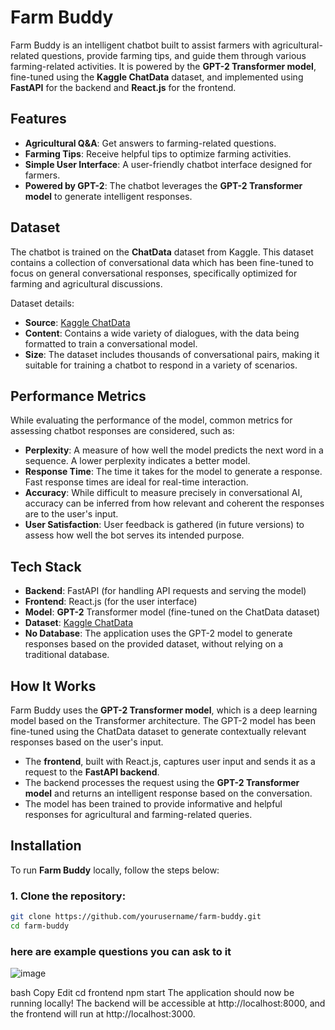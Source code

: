 # Farm Buddy

Farm Buddy is an intelligent chatbot built to assist farmers with agricultural-related questions, provide farming tips, and guide them through various farming-related activities. It is powered by the **GPT-2 Transformer model**, fine-tuned using the **Kaggle ChatData** dataset, and implemented using **FastAPI** for the backend and **React.js** for the frontend.

## Features

- **Agricultural Q&A**: Get answers to farming-related questions.
- **Farming Tips**: Receive helpful tips to optimize farming activities.
- **Simple User Interface**: A user-friendly chatbot interface designed for farmers.
- **Powered by GPT-2**: The chatbot leverages the **GPT-2 Transformer model** to generate intelligent responses.

## Dataset

The chatbot is trained on the **ChatData** dataset from Kaggle. This dataset contains a collection of conversational data which has been fine-tuned to focus on general conversational responses, specifically optimized for farming and agricultural discussions.

Dataset details:
- **Source**: [Kaggle ChatData](https://www.kaggle.com/datasets/kirtipogra/chatdata?resource=download)
- **Content**: Contains a wide variety of dialogues, with the data being formatted to train a conversational model.
- **Size**: The dataset includes thousands of conversational pairs, making it suitable for training a chatbot to respond in a variety of scenarios.

## Performance Metrics

While evaluating the performance of the model, common metrics for assessing chatbot responses are considered, such as:

- **Perplexity**: A measure of how well the model predicts the next word in a sequence. A lower perplexity indicates a better model.
- **Response Time**: The time it takes for the model to generate a response. Fast response times are ideal for real-time interaction.
- **Accuracy**: While difficult to measure precisely in conversational AI, accuracy can be inferred from how relevant and coherent the responses are to the user's input.
- **User Satisfaction**: User feedback is gathered (in future versions) to assess how well the bot serves its intended purpose.

## Tech Stack

- **Backend**: FastAPI (for handling API requests and serving the model)
- **Frontend**: React.js (for the user interface)
- **Model**: **GPT-2** Transformer model (fine-tuned on the ChatData dataset)
- **Dataset**: [Kaggle ChatData](https://www.kaggle.com/datasets/kirtipogra/chatdata?resource=download)
- **No Database**: The application uses the GPT-2 model to generate responses based on the provided dataset, without relying on a traditional database.

## How It Works

Farm Buddy uses the **GPT-2 Transformer model**, which is a deep learning model based on the Transformer architecture. The GPT-2 model has been fine-tuned using the ChatData dataset to generate contextually relevant responses based on the user's input.

- The **frontend**, built with React.js, captures user input and sends it as a request to the **FastAPI backend**.
- The backend processes the request using the **GPT-2 Transformer model** and returns an intelligent response based on the conversation.
- The model has been trained to provide informative and helpful responses for agricultural and farming-related queries.

## Installation

To run **Farm Buddy** locally, follow the steps below:

### 1. Clone the repository:

```bash
git clone https://github.com/yourusername/farm-buddy.git
cd farm-buddy
````

### here are example questions you can ask to it 

![image](https://github.com/user-attachments/assets/aaadc5b8-276a-4eba-97bc-35baf6a13cea)

bash
Copy
Edit
cd frontend
npm start
The application should now be running locally! The backend will be accessible at http://localhost:8000, and the frontend will run at http://localhost:3000.
